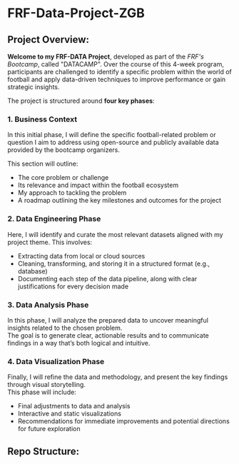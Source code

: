 # FRF-Data-Project-ZGB

## Project Overview:

**Welcome to my FRF-DATA Project**, developed as part of the _FRF's Bootcamp_, called "DATACAMP". Over the course of this 4-week program, participants are challenged to identify a specific problem within the world of football and apply data-driven techniques to improve performance or gain strategic insights.

The project is structured around **four key phases**:

### 1. Business Context

In this initial phase, I will define the specific football-related problem or question I aim to address using open-source and publicly available data provided by the bootcamp organizers.

This section will outline:

- The core problem or challenge
- Its relevance and impact within the football ecosystem
- My approach to tackling the problem
- A roadmap outlining the key milestones and outcomes for the project

### 2. Data Engineering Phase

Here, I will identify and curate the most relevant datasets aligned with my project theme. This involves:

- Extracting data from local or cloud sources
- Cleaning, transforming, and storing it in a structured format (e.g., database)
- Documenting each step of the data pipeline, along with clear justifications for every decision made

### 3. Data Analysis Phase

In this phase, I will analyze the prepared data to uncover meaningful insights related to the chosen problem.  
The goal is to generate clear, actionable results and to communicate findings in a way that’s both logical and intuitive.

### 4. Data Visualization Phase

Finally, I will refine the data and methodology, and present the key findings through visual storytelling.  
This phase will include:

- Final adjustments to data and analysis
- Interactive and static visualizations
- Recommendations for immediate improvements and potential directions for future exploration

## Repo Structure:
